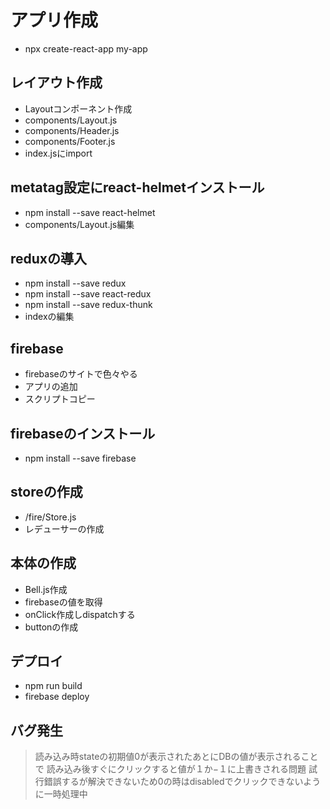 # アプリ作成
- npx create-react-app my-app
## レイアウト作成
- Layoutコンポーネント作成
- components/Layout.js
- components/Header.js
- components/Footer.js
- index.jsにimport
## metatag設定にreact-helmetインストール
- npm install --save react-helmet
- components/Layout.js編集
## reduxの導入
- npm install --save redux
- npm install --save react-redux
- npm install --save redux-thunk
- indexの編集
## firebase
- firebaseのサイトで色々やる
- アプリの追加
- スクリプトコピー
## firebaseのインストール
- npm install --save firebase
## storeの作成
- /fire/Store.js
- レデューサーの作成
## 本体の作成
- Bell.js作成
- firebaseの値を取得
- onClick作成しdispatchする
- buttonの作成
## デプロイ
- npm run build
- firebase deploy
## バグ発生
>読み込み時stateの初期値0が表示されたあとにDBの値が表示されることで
>読み込み後すぐにクリックすると値が１か−１に上書きされる問題
>試行錯誤するが解決できないため0の時はdisabledでクリックできないように一時処理中

